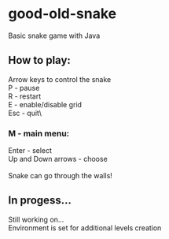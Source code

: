 # good-old-snake
Basic snake game with Java

## How to play:
Arrow keys to control the snake\
P - pause\
R - restart\
E - enable/disable grid\
Esc - quit\
### M - main menu: 
Enter - select\
Up and Down arrows - choose\
\
Snake can go through the walls!

## In progess...
Still working on...\
Environment is set for additional levels creation
